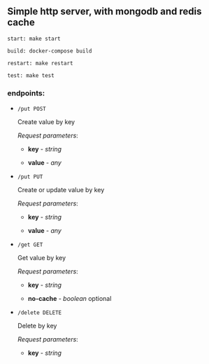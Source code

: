 ## Simple http server, with mongodb and redis cache

``start: make start``

``build: docker-compose build``

``restart: make restart``

``test: make test``

### endpoints:

- `/put POST`

    Create value by key
    
    *Request parameters*:
    
    - **key** - *string*
    
    - **value** - *any*
  
- `/put PUT `

    Create or update value by key
    
    *Request parameters*:
    
    - **key** - *string*
    
    - **value** - *any*
  
- `/get GET`

    Get value by key
    
    *Request parameters*:
    
    - **key** - *string*
    
    - **no-cache** - *boolean* optional
    
- `/delete DELETE`

    Delete by key
    
    *Request parameters*:
    
    - **key** - *string*
